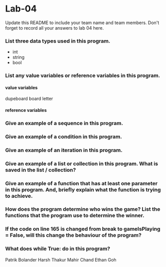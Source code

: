 # Lab-04

Update this README to include your team name and team members. Don't forget to record all your answers to lab 04 here.


### List three data types used in this program.
- int
- string
- bool
### List any value variables or reference variables in this program.

#### value variables
dupeboard
board
letter 
#### reference variables



### Give an example of a sequence in this program.
### Give an example of a condition in this program.
### Give an example of an iteration in this program.
### Give an example of a list or collection in this program. What is saved in the list / collection?
### Give an example of a function that has at least one parameter in this program. And, briefly explain what the function is trying to achieve.
### How does the program determine who wins the game? List the functions that the program use to determine the winner.
### If the code on line 165 is changed from break to gameIsPlaying = False, will this change the behaviour of the program?
### What does while True: do in this program?


Patrik Bolander
Harsh Thakur
Mahir Chand
Ethan Goh
